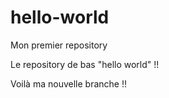 # hello-world
Mon premier repository

Le repository de bas "hello world" !!

Voilà ma nouvelle branche !!
